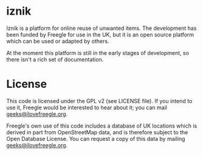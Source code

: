 # iznik

Iznik is a platform for online reuse of unwanted items.  The development has been funded by Freegle for use in the UK, 
but it is an open source platform which can be used or adapted by others.

At the moment this platform is still in the early stages of development, so there isn't a rich set of documentation.

License
=======

This code is licensed under the GPL v2 (see LICENSE file).  If you intend to use it, Freegle would be interested to
hear about it; you can mail <geeks@ilovefreegle.org>.

Freegle's own use of this code includes a database of UK locations which is derived in part from OpenStreetMap data, and
is therefore subject to the Open Database License.  You can request a copy of this data by mailing 
<geeks@ilovefreegle.org>.
